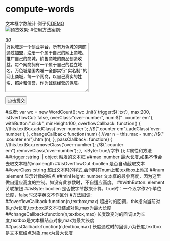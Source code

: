 # compute-words
文本框字数统计
例子见[DEMO](http://www.lovewebgames.com/jsmodule/word-count.html)  
![预览效果:](http://www.lovewebgames.com/jsmodule/images/ui/word-count.png "点击预览效果")
#使用方法案例:
    <div class="txt-count-container">
        <div class="counter"><em>30</em></div>
        <textarea name="txt" id="txt" cols="30" rows="10" class="txt">万色城是一个创业平台，所有万色城的网商通过加盟，注册一个属于自己的网上商城。推广自己的商城，销售商城的商品创造收益。每个网商拥有一个属于自己的独立域名。万色城是国内唯一全部实行“实名制”的网上商城，每一个网商，以自己真实的姓名、照片和信誉，作为诚信经营的保障。</textarea>
    </div>
        <p><input type="button" value="点击提交" class="click"></p>
        <script type="text/javascript" src="../src/zepto.js"></script>
        <script type="text/javascript" src="../src/word-count.js"></script>
        <script>
            $(function() {
                $(".click").click(function(){
                    if(!$('.txt').data('overflow') ){
                        alert('ok')
                    }
                });
                $('.txt').WordCount({
                    max:200,
                    isOverflowCut: false,
                    overClass:"over-number",
                    num:$(" .counter em"),
                    withButton:".click",
                    minHeight:100,
                    overflowCallback: function() {
                        //this.textBox.addClass('over-number');
                        //$(".counter em").addClass('over-number');
                    },
                    changeCallback: function(num) {
                        //var n = this.max - num;
                        //$(" .counter em").html(n);
                    },
                    passClallback: function() {
                        //this.textBox.removeClass('over-number');
                        //$(".counter em").removeClass('over-number');
                    },
                    isByte: true//字节
                });
            });
        </script>
#或者:
    var wc = new WordCount();
    wc .init({
            trigger:$('.txt'),
            max:200,
            isOverflowCut: false,
            overClass:"over-number",
            num:$(" .counter em"),
            withButton:".click",
            minHeight:100,
            overflowCallback: function() {
                //this.textBox.addClass('over-number');
                //$(".counter em").addClass('over-number');
            },
            changeCallback: function(num) {
                //var n = this.max - num;
                //$(" .counter em").html(n);
            },
            passClallback: function() {
                //this.textBox.removeClass('over-number');
                //$(".counter em").removeClass('over-number');
            },
            isByte: true//字节
        });
#属性和方法
##trigger  :string || object
    触发的文本框
##max  :number
    最大长度,如果不传会去取文本框的maxlength
##isOverflowCut  :boollen
    是否自动截取文本
##overClass     :string
    超出文本时的样式,会同时在num上和textbox上添加
##num   :element
    显示计数的结点
##minHeight:    number
    文本框的最小高度，因为这里做自适应高度的控制。如没有此参数时，不自适应高度。
##withButton:   element
    关联按钮
##isByte:   boollen
    是否按字节数来计算，true时：一个汉字作2个单位长度，false时汉字英文不作区分
#方法回调:
##overflowCallback:function(n,textbox,max)
    超出时的回调，this指向当前对象,n为长度,textbox是文本框结点对象,max为最大长度
##changeCallback:function(n,textbox,max)
    长度改变时的回调,n为长度,textbox是文本框结点对象,max为最大长度
##passClallback:function(n,textbox,max)
    长度通过时的回调,n为长度,textbox是文本框结点对象,max为最大长度
